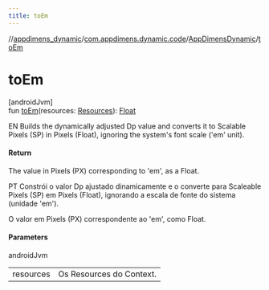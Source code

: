 ```yaml
---
title: toEm
---
```

//[appdimens_dynamic](../../../index.html)/[com.appdimens.dynamic.code](../index.html)/[AppDimensDynamic](index.html)/[toEm](to-em.html)



# toEm



[androidJvm]\
fun [toEm](to-em.html)(resources: [Resources](https://developer.android.com/reference/kotlin/android/content/res/Resources.html)): [Float](https://kotlinlang.org/api/core/kotlin-stdlib/kotlin/-float/index.html)



EN Builds the dynamically adjusted Dp value and converts it to Scalable Pixels (SP) in Pixels (Float), ignoring the system's font scale ('em' unit).



#### Return



The value in Pixels (PX) corresponding to 'em', as a Float.



PT Constrói o valor Dp ajustado dinamicamente e o converte para Scaleable Pixels (SP) em Pixels (Float), ignorando a escala de fonte do sistema (unidade 'em').



O valor em Pixels (PX) correspondente ao 'em', como Float.



#### Parameters


androidJvm

| | |
|---|---|
| resources | Os Resources do Context. |



